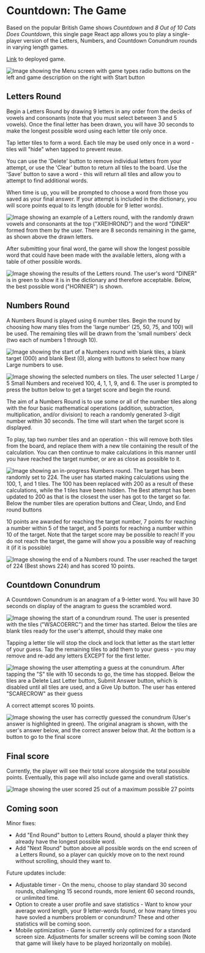 # Countdown: The Game

Based on the popular British Game shows *Countdown* and *8 Out of 10 Cats Does Countdown*, this single page React app allows you to play a single-player version of the Letters, Numbers, and Countdown Conundrum rounds in varying length games.

[Link](https://countdown-cd36.onrender.com/) to deployed game.

![Image showing the Menu screen with game types radio buttons on the left and game description on the right with Start button](/images/Menu.png)

## Letters Round

Begin a Letters Round by drawing 9 letters in any order from the decks of vowels and consonants (note that you must select between 3 and 5 vowels). Once the final letter has been drawn, you will have 30 seconds to make the longest possible word using each letter tile only once.

Tap letter tiles to form a word. Each tile may be used only once in a word - tiles will "hide" when tapped to prevent reuse.

You can use the 'Delete' button to remove individual letters from your attempt, or use the 'Clear' button to return all tiles to the board. Use the 'Save' button to save a word - this will return all tiles and allow you to attempt to find additional words.

When time is up, you will be prompted to choose a word from those you saved as your final answer. If your attempt is included in the dictionary, you will score points equal to its length (double for 9 letter words).

![Image showing an example of a Letters round, with the randomly drawn vowels and consonants at the top ("XREIHROND") and the word "DINER" formed from them by the user. There are 8 seconds remaining in the game, as shown above the drawn letters.](/images/Letters.png)

After submitting your final word, the game will show the longest possible word that could have been made with the available letters, along with a table of other possible words.

![Image showing the results of the Letters round. The user's word "DINER" is in green to show it is in the dictionary and therefore acceptable. Below, the best possible word ("HORNIER") is shown.](/images/Letters-Results.png)

## Numbers Round

A Numbers Round is played using 6 number tiles. Begin the round by choosing how many tiles from the 'large number' (25, 50, 75, and 100) will be used. The remaining tiles will be drawn from the 'small numbers' deck (two each of numbers 1 through 10).

![Image showing the start of a Numbers round with blank tiles, a blank target (000) and blank Best (0), along with buttons to select how many Large numbers to use.](/images/Numbers-pre-selection.png)

![Image showing the selected numbers on tiles. The user selected 1 Large / 5 Small Numbers and received 100, 4, 1, 1, 9, and 6. The user is prompted to press the button below to get a target score and begin the round.](/images/Numbers-start.png)

The aim of a Numbers Round is to use some or all of the number tiles along with the four basic mathematical operations (addition, subtraction, multiplication, and/or division) to reach a randomly generated 3-digit number within 30 seconds. The time will start when the target score is displayed.

To play, tap two number tiles and an operation - this will remove both tiles from the board, and replace them with a new tile containing the result of the calculation. You can then continue to make calculations in this manner until you have reached the target number, or are as close as possible to it.

![Image showing an in-progress Numbers round. The target has been randomly set to 224. The user has started making calculations using the 100, 1, and 1 tiles. The 100 has been replaced with 200 as a result of these calculations, while the 1 tiles have been hidden. The Best attempt has been updated to 200 as that is the closest the user has got to the target so far. Below the number tiles are operation buttons and Clear, Undo, and End round buttons](/images/Numbers.png)

10 points are awarded for reaching the target number, 7 points for reaching a number within 5 of the target, and 5 points for reaching a number within 10 of the target. Note that the target score may be possible to reach! If you do not reach the target, the game will show you a possible way of reaching it (if it is possible)

![Image showing the end of a Numbers round. The user reached the target of 224 (Best shows 224) and has scored 10 points.](/images/Numbers-end.png)

## Countdown Conundrum

A Countdown Conundrum is an anagram of a 9-letter word. You will have 30 seconds on display of the anagram to guess the scrambled word.

![Image showing the start of a conundrum round. The user is presented with the tiles ("WSACOERRC") and the timer has started. Below the tiles are blank tiles ready for the user's attempt, should they make one](/images/Conundrum-start.png)

Tapping a letter tile will stop the clock and lock that letter as the start letter of your guess. Tap the remaining tiles to add them to your guess - you may remove and re-add any letters EXCEPT for the first letter.

![Image showing the user attempting a guess at the conundrum. After tapping the "S" tile with 10 seconds to go, the time has stopped. Below the tiles are a Delete Last Letter button, Submit Answer button, which is disabled until all tiles are used, and a Give Up button. The user has entered "SCARECROW" as their guess](/images/Conundrum-guess.png)

A correct attempt scores 10 points.

![Image showing the user has correctly guessed the conundrum (User's answer is highlighted in green). The original anagram is shown, with the user's answer below, and the correct answer below that. At the bottom is a button to go to the final score](/images/Conundrum-end.png)

## Final score

Currently, the player will see their total score alongside the total possible points. Eventually, this page will also include game and overall statistics.

![Image showing the user scored 25 out of a maximum possible 27 points](/images/Final-score.png)

## Coming soon

Minor fixes:
- Add "End Round" button to Letters Round, should a player think they already have the longest possible word.
- Add "Next Round" button above all possible words on the end screen of a Letters Round, so a player can quickly move on to the next round without scrolling, should they want to.

Future updates include:
- Adjustable timer - On the menu, choose to play standard 30 second rounds, challenging 15 second rounds, more lenient 60 second rounds, or unlimited time.
- Option to create a user profile and save statistics - Want to know your average word length, your 9 letter-words found, or how many times you have sovled a numbers problem or conundrum? These and other statistics will be coming soon.
- Mobile optimization - Game is currently only optimized for a standard screen size. Adjustments for smaller screens will be coming soon (Note that game will likely have to be played horizontally on mobile).

